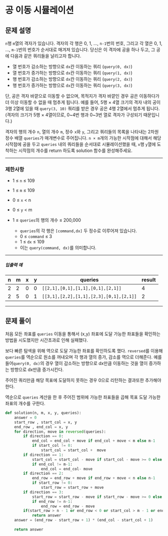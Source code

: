 # 공 이동 시뮬레이션

## 문제 설명

`n`행 `m`열의 격자가 있습니다. 격자의 각 행은 0, 1, ..., `n-1`번의 번호, 그리고 각 열은 0, 1, ..., `m-1`번의 번호가 순서대로 매겨져 있습니다. 당신은 이 격자에 공을 하나 두고, 그 공에 다음과 같은 쿼리들을 날리고자 합니다.

- 열 번호가 감소하는 방향으로 `dx`칸 이동하는 쿼리 (`query(0, dx)`)
- 열 번호가 증가하는 방향으로 `dx`칸 이동하는 쿼리 (`query(1, dx)`)
- 행 번호가 감소하는 방향으로 `dx`칸 이동하는 쿼리 (`query(2, dx)`)
- 행 번호가 증가하는 방향으로 `dx`칸 이동하는 쿼리 (`query(3, dx)`)

단, 공은 격자 바깥으로 이동할 수 없으며, 목적지가 격자 바깥인 경우 공은 이동하다가 더 이상 이동할 수 없을 때 멈추게 됩니다. 예를 들어, 5행 × 4열 크기의 격자 내의 공이 3행 2열에 있을 때 `query(3, 10)` 쿼리를 받은 경우 공은 4행 2열에서 멈추게 됩니다. (격자의 크기가 5행 × 4열이므로, 0~4번 행과 0~3번 열로 격자가 구성되기 때문입니다.)

격자의 행의 개수 `n`, 열의 개수 `m`, 정수 `x`와 `y`, 그리고 쿼리들의 목록을 나타내는 2차원 정수 배열 `queries`가 매개변수로 주어집니다. `n × m`개의 가능한 시작점에 대해서 해당 시작점에 공을 두고 `queries` 내의 쿼리들을 순서대로 시뮬레이션했을 때, `x`행 `y`열에 도착하는 시작점의 개수를 return 하도록 solution 함수를 완성해주세요.

------

### 제한사항

- 1 ≤ `n` ≤ 109

- 1 ≤ `m` ≤ 109

- 0 ≤ `x` < n

- 0 ≤ `y` < m

- 1 ≤ `queries`의 행의 개수 ≤ 200,000
  - `queries`의 각 행은 `[command,dx]` 두 정수로 이루어져 있습니다.
  - 0 ≤ `command` ≤ 3
  - 1 ≤ `dx` ≤ 109
  - 이는 `query(command, dx)`를 의미합니다.

------

##### 입출력 예

| n    | m    | x    | y    | queries                                 | result |
| ---- | ---- | ---- | ---- | --------------------------------------- | ------ |
| 2    | 2    | 0    | 0    | `[[2,1],[0,1],[1,1],[0,1],[2,1]]`       | 4      |
| 2    | 5    | 0    | 1    | `[[3,1],[2,2],[1,1],[2,3],[0,1],[2,1]]` | 2      |

---



## 문제 풀이

처음 모든 좌표를 `queries` 이동을 통해서 (x,y) 좌표에 도달 가능한 좌표들을 확인하는 방법을 시도했지만 시간초과로 인해 실패했다.

보다 빠른 탐색을 위해 역으로 도달 가능한 좌표를 확인하도록 했다. `reversed`를 이용해 `queries`를 역순으로 원소를 꺼내오며 각 행과 열의 증가, 감소를 역으로 더해준다. 예를 들어`query(0, dx)`의 경우 열이 감소하는 방향으로 dx만큼 이동하는 것을 열이 증가하는 방향으로 dx만큼 증가시킨다.

주어진 쿼리만큼 해당 목표에 도달하지 못하는 경우 0으로 리턴하는 결과또한 추가해야 한다.

역순으로 `queries` 계산을 한 후 주어진 범위에 가능한 좌표들을 곱해 목표 도달 가능한 좌표의 개수를 구한다.

```python
def solution(n, m, x, y, queries):
    answer = 0
    start_row , start_col = x, y
    end_row , end_col = x, y
    for direction, move in reversed(queries):
        if direction == 0:
            end_col = end_col + move if end_col + move < m else m-1
            if start_col != 0:
                start_col = start_col +  move
        if direction == 1:
            start_col = start_col - move if start_col - move >= 0 else 0
            if end_col != m-1:
                end_col = end_col- move
        if direction == 2:
            end_row = end_row + move if end_row + move < n else n-1
            if start_row != 0:
                start_row = start_row + move
        if direction == 3:
            start_row = start_row - move if start_row - move >= 0 else 0
            if end_row != n-1:
                end_row = end_row - move
        if(start_row > n - 1 or end_row < 0 or start_col > m - 1 or end_col < 0): 
            return answer
    answer = (end_row - start_row + 1) * (end_col - start_col + 1)
   
    return answer
```

